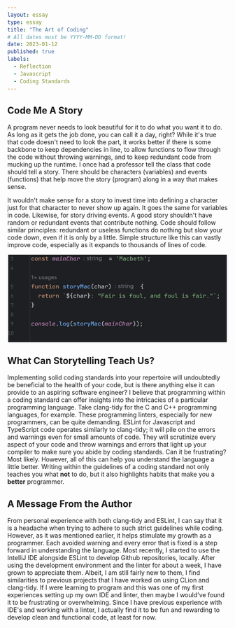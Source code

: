 ```yaml
---
layout: essay
type: essay
title: "The Art of Coding"
# All dates must be YYYY-MM-DD format!
date: 2023-01-12
published: true
labels:
  - Reflection
  - Javascript
  - Coding Standards
---
```


## Code Me A Story

A program never needs to look beautiful for it to do what you want it to do. As long as it gets the job done, you can call it a day, right? While it's true that code doesn't need to look the part, it works better if there is some backbone to keep dependencies in line, to allow functions to flow through the code without throwing warnings, and to keep redundant code from mucking up the runtime. I once had a professor tell the class that code should tell a story. There should be characters (variables) and events (functions) that help move the story (program) along in a way that makes sense. 

It wouldn't make sense for a story to invest time into defining a character just for that character to never show up again. It goes the same for variables in code. Likewise, for story driving events. A good story shouldn't have random or redundant events that contribute nothing. Code should follow similar principles: redundant or useless functions do nothing but slow your code down, even if it is only by a little. Simple structure like this can vastly improve code, especially as it expands to thousands of lines of code.

<img class="img-fluid" src="../img/essay-img/macbeth-js.png" width="500" height="200" alt="Picture" style="display: block; margin: 0 auto" />


## What Can Storytelling Teach Us?

Implementing solid coding standards into your repertoire will undoubtedly be beneficial to the health of your code, but is there anything else it can provide to an aspiring software engineer? I believe that programming within a coding standard can offer insights into the intricacies of a particular programming language. Take clang-tidy for the C and C++ programming languages, for example. These programming linters, especially for new programmers, can be quite demanding. ESLint for Javascript and TypeScript code operates similarly to clang-tidy; it will pile on the errors and warnings even for small amounts of code. They will scrutinize every aspect of your code and throw warnings and errors that light up your compiler to make sure you abide by coding standards. Can it be frustrating? Most likely. However, all of this can help you understand the language a little better. Writing within the guidelines of a coding standard not only teaches you what **not** to do, but it also highlights habits that make you a **better** programmer.

## A Message From the Author

From personal experience with both clang-tidy and ESLint, I can say that it is a headache when trying to adhere to such strict guidelines while coding. However, as it was mentioned earlier, it helps stimulate my growth as a programmer. Each avoided warning and every error that is fixed is a step forward in understanding the language. Most recently, I started to use the IntelliJ IDE alongside ESLint to develop Github repositories, locally. After using the development environment and the linter for about a week, I have grown to appreciate them. Albeit, I am still fairly new to them, I find similarities to previous projects that I have worked on using CLion and clang-tidy. If I were learning to program and this was one of my first experiences setting up my own IDE and linter, then maybe I would've found it to be frustrating or overwhelming. Since I have previous experience with IDE's and working with a linter, I actually find it to be fun and rewarding to develop clean and functional code, at least for now.
